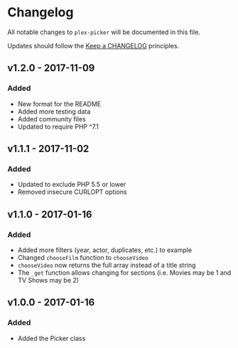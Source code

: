 # Changelog

All notable changes to `plex-picker` will be documented in this file.

Updates should follow the [Keep a CHANGELOG](http://keepachangelog.com/) principles.

## v1.2.0 - 2017-11-09

### Added
- New format for the README
- Added more testing data
- Added community files
- Updated to require PHP ^7.1

## v1.1.1 - 2017-11-02

### Added
- Updated to exclude PHP 5.5 or lower
- Removed insecure CURLOPT options

## v1.1.0 - 2017-01-16

### Added
- Added more filters (year, actor, duplicates, etc.) to example
- Changed `chooseFilm` function to `chooseVideo`
- `chooseVideo` now returns the full array instead of a title string
- The `_get` function allows changing for sections (i.e. Movies may be 1 and TV Shows may be 2)

## v1.0.0 - 2017-01-16

### Added
- Added the Picker class